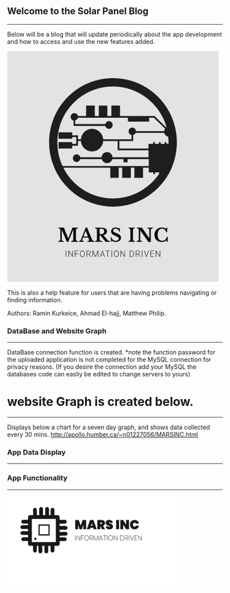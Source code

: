## Welcome to the Solar Panel Blog
------------------------------------
Below will be a blog that will update periodically about the app development and how to access and use the new features added.

![MARSINCLogo1](/Images/MARSINCLogo1.PNG)

This is also a help feature for users that are having problems navigating or finding information.

Authors: Ramin Kurkeice, Ahmad El-hajj, Matthew Philip.

### DataBase and Website Graph
--------------------------------
DataBase connection function is created. 
*note the function password for the uploaded application is not completed for the MySQL connection for privacy reasons.
(If you desire the connection add your MySQL the databases code can easliy be edited to change servers to yours)

# website Graph is created below.
----------------------------------
Displays below a chart for a seven day graph, and shows data collected every 30 mins.
http://apollo.humber.ca/~n01227056/MARSINC.html

### App Data Display
----------------------


### App Functionality
----------------------


![MARSINCLogo2](/Images/mars2.png)
